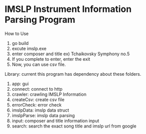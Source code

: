 # IMSLP Instrument Information Parsing Program

How to Use

1. go build
2. excute imslp.exe
3. enter composer and title ex) Tchaikovsky Symphony no.5
4. If you complete to enter, enter the exit
5. Now, you can use csv file.

Library: current this program has dependency about these folders.
1. app: gui
2. connect: connect to http
3. crawler: crawling IMSLP Information
4. createCsv: create csv file
5. errorCheck: error check
6. imslpData: imslp data struct
7. imslpParse: imslp data parsing 
8. input: composer and title information input
9. search: search the exact song title and imslp url from google
